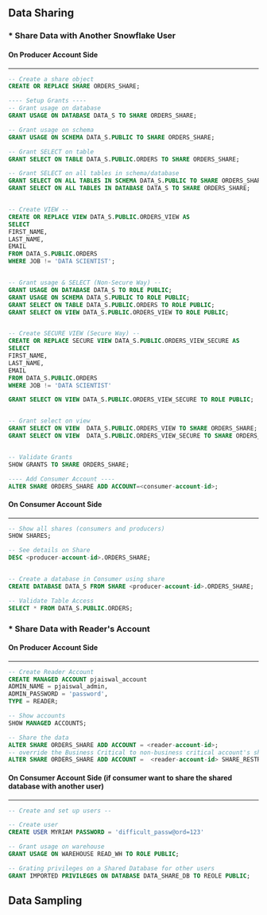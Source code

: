## Data Sharing


### * Share Data with Another Snowflake User



#### On Producer Account Side
---------------------------
```sql
-- Create a share object
CREATE OR REPLACE SHARE ORDERS_SHARE;

---- Setup Grants ----
-- Grant usage on database
GRANT USAGE ON DATABASE DATA_S TO SHARE ORDERS_SHARE; 

-- Grant usage on schema
GRANT USAGE ON SCHEMA DATA_S.PUBLIC TO SHARE ORDERS_SHARE; 

-- Grant SELECT on table
GRANT SELECT ON TABLE DATA_S.PUBLIC.ORDERS TO SHARE ORDERS_SHARE; 

-- Grant SELECT on all tables in schema/database
GRANT SELECT ON ALL TABLES IN SCHEMA DATA_S.PUBLIC TO SHARE ORDERS_SHARE;
GRANT SELECT ON ALL TABLES IN DATABASE DATA_S TO SHARE ORDERS_SHARE;


-- Create VIEW -- 
CREATE OR REPLACE VIEW DATA_S.PUBLIC.ORDERS_VIEW AS
SELECT 
FIRST_NAME,
LAST_NAME,
EMAIL
FROM DATA_S.PUBLIC.ORDERS
WHERE JOB != 'DATA SCIENTIST'; 


-- Grant usage & SELECT (Non-Secure Way) --
GRANT USAGE ON DATABASE DATA_S TO ROLE PUBLIC;
GRANT USAGE ON SCHEMA DATA_S.PUBLIC TO ROLE PUBLIC;
GRANT SELECT ON TABLE DATA_S.PUBLIC.ORDERS TO ROLE PUBLIC;
GRANT SELECT ON VIEW DATA_S.PUBLIC.ORDERS_VIEW TO ROLE PUBLIC;


-- Create SECURE VIEW (Secure Way) -- 
CREATE OR REPLACE SECURE VIEW DATA_S.PUBLIC.ORDERS_VIEW_SECURE AS
SELECT 
FIRST_NAME,
LAST_NAME,
EMAIL
FROM DATA_S.PUBLIC.ORDERS
WHERE JOB != 'DATA SCIENTIST' 

GRANT SELECT ON VIEW DATA_S.PUBLIC.ORDERS_VIEW_SECURE TO ROLE PUBLIC;


-- Grant select on view
GRANT SELECT ON VIEW  DATA_S.PUBLIC.ORDERS_VIEW TO SHARE ORDERS_SHARE;
GRANT SELECT ON VIEW  DATA_S.PUBLIC.ORDERS_VIEW_SECURE TO SHARE ORDERS_SHARE;


-- Validate Grants
SHOW GRANTS TO SHARE ORDERS_SHARE;

---- Add Consumer Account ----
ALTER SHARE ORDERS_SHARE ADD ACCOUNT=<consumer-account-id>;

```


#### On Consumer Account Side
---------------------------
```sql
-- Show all shares (consumers and producers)
SHOW SHARES;

-- See details on Share
DESC <producer-account-id>.ORDERS_SHARE;


-- Create a database in Consumer using share
CREATE DATABASE DATA_S FROM SHARE <producer-account-id>.ORDERS_SHARE;

-- Validate Table Access
SELECT * FROM DATA_S.PUBLIC.ORDERS;
```


###  * Share Data with Reader's Account

#### On Producer Account Side
---------------------------
```sql
-- Create Reader Account
CREATE MANAGED ACCOUNT pjaiswal_account
ADMIN_NAME = pjaiswal_admin,
ADMIN_PASSWORD = 'password',
TYPE = READER;

-- Show accounts
SHOW MANAGED ACCOUNTS;

-- Share the data
ALTER SHARE ORDERS_SHARE ADD ACCOUNT = <reader-account-id>;
-- override the Business Critical to non-business critical account's share restriction
ALTER SHARE ORDERS_SHARE ADD ACCOUNT =  <reader-account-id> SHARE_RESTRICTIONS=false;
```


#### On Consumer Account Side (if consumer want to share the shared database with another user)
---------------------------
```sql
-- Create and set up users --

-- Create user
CREATE USER MYRIAM PASSWORD = 'difficult_passw@ord=123'

-- Grant usage on warehouse
GRANT USAGE ON WAREHOUSE READ_WH TO ROLE PUBLIC;

-- Grating privileges on a Shared Database for other users
GRANT IMPORTED PRIVILEGES ON DATABASE DATA_SHARE_DB TO REOLE PUBLIC;
```


## Data Sampling
